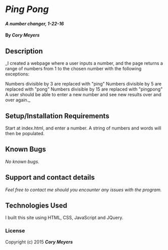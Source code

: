 # _Ping Pong_

#### _A number changer, 1-22-16_

#### By _**Cory Meyers**_

## Description

_I created a webpage where a user inputs a number, and the page returns a range of numbers from 1 to the chosen number with the following exceptions:

Numbers divisible by 3 are replaced with "ping"
Numbers divisible by 5 are replaced with "pong"
Numbers divisible by 15 are replaced with "pingpong"
A user should be able to enter a new number and see new results over and over again._

## Setup/Installation Requirements

Start at index.html, and enter a number. A string of numbers and words will then be populated.

## Known Bugs

_No known bugs._

## Support and contact details

_Feel free to contact me should you encounter any issues with the program._

## Technologies Used

I built this site using HTML, CSS, JavaScript and JQuery.

### License


Copyright (c) 2015 **_Cory Meyers_**